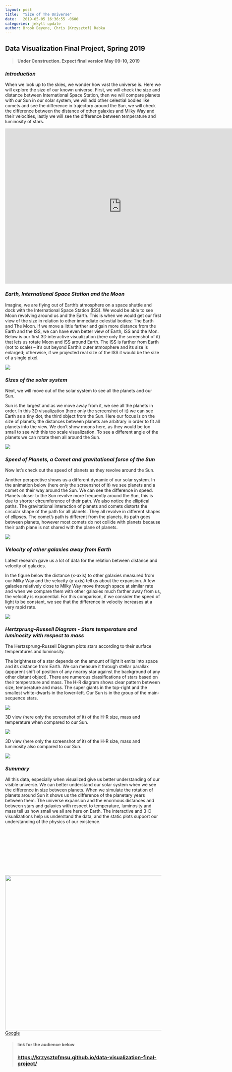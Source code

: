 ```yaml
---
layout: post
title:  "Size of The Universe"
date:   2019-05-05 16:36:55 -0600
categories: jekyll update
author: Brook Beyene, Chris (Krzysztof) Rabka
---
```

## Data Visualization Final Project, Spring 2019

> #### Under Construction. Expect final version May 09-10, 2019

### *Introduction*
When we look up to the skies, we wonder how vast the universe is.
Here we will explore the size of our known universe. First, we will check the size and distance between International Space Station, then we will compare planets with our Sun in our solar system, we will add other celestial bodies like comets and see the difference in trajectory around the Sun, we will check the difference between the distance of other galaxies and Milky Way and their velocities, lastly we will see the difference between temperature and luminosity of stars.

<iframe src="https://www.google.com/maps/embed?pb=!1m18!1m12!1m3!1d61855.987609687305!2d-105.001594735001!3d39.74164234592452!2m3!1f0!2f0!3f0!3m2!1i1024!2i768!4f13.1!3m3!1m2!1s0x876c78c7fea693d9%3A0x2edb615c363b6555!2sAuraria%2C+Denver%2C+CO!5e1!3m2!1sen!2sus!4v1557375533756!5m2!1sen!2sus" width="750" height="500" frameborder="0" style="border:0" allowfullscreen>
</iframe>

### *Earth, International Space Station and the Moon*
Imagine, we are flying out of Earth’s atmosphere on a space shuttle and dock with the International Space Station (ISS). We would be able to see Moon revolving around us and the Earth. This is when we would get our first view of the size in relation to other immediate celestial bodies: The Earth and The Moon. If we move a little farther and gain more distance from the Earth and the ISS, we can have even better view of Earth, ISS and the Mon. Below is our first 3D interactive visualization (here only the screenshot of it) that lets us rotate Moon and ISS around Earth. The ISS is farther from Earth (not to scale) – it’s out beyond Earth’s outer atmosphere and its size is enlarged; otherwise, if we projected real size of the ISS it would be the size of a single pixel.

![](https://github.com/krzysztofMSU/data-visualization-final-project/blob/gh-pages/_assets/_images/earth_moon_iss.png?raw=true)

### *Sizes of the solar system*

Next, we will move out of the solar system to see all the planets and our Sun.

Sun is the largest and as we move away from it, we see all the planets in order. In this 3D visualization (here only the screenshot of it) we can see Earth as a tiny dot, the third object from the Sun. Here our focus is on the size of planets; the distances between planets are arbitrary in order to fit all planets into the view. We don’t show moons here, as they would be too small to see with this too scale visualization. To see a different angle of the planets we can rotate them all around the Sun.

![](https://github.com/krzysztofMSU/data-visualization-final-project/blob/gh-pages/_assets/_images/size_solar_system_new.png?raw=true)

### *Speed of Planets, a Comet and gravitational force of the Sun*

Now let’s check out the speed of planets as they revolve around the Sun.

Another perspective shows us a different dynamic of our solar system. In the animation below (here only the screenshot of it) we see planets and a comet on their way around the Sun. We can see the difference in speed. Planets closer to the Sun revolve more frequently around the Sun, this is due to shorter circumference of their path. We also notice the elliptical paths. The gravitational interaction of planets and comets distorts the circular shape of the path for all planets. They all revolve in different shapes of ellipses. The comet’s path is different from the planets, its path goes between planets, however most comets do not collide with planets because their path plane is not shared with the plane of planets.

![](https://github.com/krzysztofMSU/data-visualization-final-project/blob/gh-pages/_assets/_images/palents_comets.png?raw=true)

### *Velocity of other galaxies away from Earth*

Latest research gave us a lot of data for the relation between distance and velocity of galaxies.

In the figure below the distance (x-axis) to other galaxies measured from our Milky Way and the velocity (y-axis) tell us about the expansion. A few galaxies relatively close to Milky Way move through space at similar rate and when we compare them with other galaxies much farther away from us, the velocity is exponential. For this comparison, if we consider the speed of light to be constant, we see that the difference in velocity increases at a very rapid rate.

![](https://github.com/krzysztofMSU/data-visualization-final-project/blob/gh-pages/_assets/_images/UniverseExpansion.png?raw=true)

### *Hertzprung-Russell Diagram - Stars temperature and luminosity with respect to mass*

The Hertzsprung-Russell Diagram plots stars according to their surface temperatures and luminosity.

The brightness of a star depends on the amount of light it emits into space and its distance from Earth. We can measure it through stellar parallax (apparent shift of position of any nearby star against the background of any other distant object). There are numerous classifications of stars based on their temperature and mass. The H-R diagram shows clear pattern between size, temperature and mass. The super giants in the top-right and the smallest white-dwarfs in the lower-left. Our Sun is in the group of the main-sequence stars.

![](https://github.com/krzysztofMSU/data-visualization-final-project/blob/gh-pages/_assets/_images/H_R_Diagram.png?raw=true)

3D view (here only the screenshot of it) of the H-R size, mass and temperature when compared to our Sun.

![](https://github.com/krzysztofMSU/data-visualization-final-project/blob/gh-pages/_assets/_images/size_Mass_Temp.png?raw=true)

3D view (here only the screenshot of it) of the H-R size, mass and luminosity also compared to our Sun.

![](https://github.com/krzysztofMSU/data-visualization-final-project/blob/gh-pages/_assets/_images/Size_Mass_Lumionsity.png?raw=true)

### *Summary*

All this data, especially when visualized give us better understanding of our visible universe. We can better understand our solar system when we see the difference in size between planets. When we simulate the rotation of planets around Sun it shows us the difference of the planetary years between them. The universe expansion and the enormous distances and between stars and galaxies with respect to temperature, luminosity and mass tell us how small we all are here on Earth. The interactive and 3-D visualizations help us understand the data, and the static plots support our understanding of the physics of our existence.


<object data="ttps://github.com/krzysztofMSU/data-visualization-final-project/blob/gh-pages/_includes/_svg/UniverseExpansion.svg" type="image/svg+xml">
</object>


<body>
<img src="https://github.com/krzysztofMSU/data-visualization-final-project/blob/gh-pages/_includes/_svg/UniverseExpansion.svg" width="750" height="500">
</body>

<a href="http://www.google.com/">
    <object data="mysvg.svg" type="image/svg+xml">
        <span>Google</span>
    </object>
</a>




> #### link for the audience below
> ### <https://krzysztofmsu.github.io/data-visualization-final-project/>
